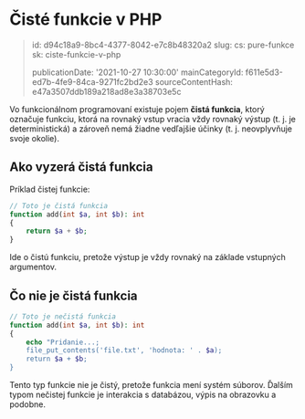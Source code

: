 Čisté funkcie v PHP
===================

> id: d94c18a9-8bc4-4377-8042-e7c8b48320a2
> slug:
> 	cs: pure-funkce
> 	sk: ciste-funkcie-v-php
> 
> publicationDate: '2021-10-27 10:30:00'
> mainCategoryId: f611e5d3-ed7b-4fe9-84ca-9271fc2bd2e3
> sourceContentHash: e47a3507ddb189a218ad8e3a38703e5c

Vo funkcionálnom programovaní existuje pojem **čistá funkcia**, ktorý označuje funkciu, ktorá na rovnaký vstup vracia vždy rovnaký výstup (t. j. je deterministická) a zároveň nemá žiadne vedľajšie účinky (t. j. neovplyvňuje svoje okolie).

Ako vyzerá čistá funkcia
----------------------

Príklad čistej funkcie:

```php
// Toto je čistá funkcia
function add(int $a, int $b): int
{
	return $a + $b;
}
```

Ide o čistú funkciu, pretože výstup je vždy rovnaký na základe vstupných argumentov.

Čo nie je čistá funkcia
-------------------

```php
// Toto je nečistá funkcia
function add(int $a, int $b): int
{
	echo "Pridanie...;
	file_put_contents('file.txt', 'hodnota: ' . $a);
	return $a + $b;
}
```

Tento typ funkcie nie je čistý, pretože funkcia mení systém súborov. Ďalším typom nečistej funkcie je interakcia s databázou, výpis na obrazovku a podobne.
